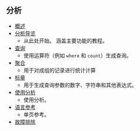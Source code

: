 
## <a name="analytics"></a>分析
* [概述](../articles/application-insights/app-insights-analytics.md)
* [分析导览](../articles/application-insights/app-insights-analytics-tour.md)
  * 从此处开始。 涵盖主要功能的教程。
* [查询](../articles/application-insights/app-insights-analytics-reference.md#queries-and-operators)
  * 使用运算符（例如 `where` 和 `count`）生成查询。
* [聚合](../articles/application-insights/app-insights-analytics-reference.md#aggregations)
  * 用于对成组的记录进行统计计算
* [标量](../articles/application-insights/app-insights-analytics-reference.md#scalars)
  * 用于生成查询参数的数字、字符串和其他表达式。
* [使用分析](../articles/application-insights/app-insights-analytics-using.md)
  * 使用分析。
* [语言参考](../articles/application-insights/app-insights-analytics-reference.md)
  * 单页参考。
* [故障排除](../articles/application-insights/app-insights-analytics-troubleshooting.md)



<!--HONumber=Nov16_HO3-->


